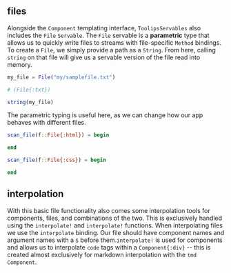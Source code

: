 ## files
Alongside the `Component` templating interface, `ToolipsServables` also includes the `File` `Servable`. The `File` servable is a **parametric** type that allows us to quickly write files to streams with file-specific `Method` bindings. To create a `File`, we simply provide a path as a `String`. From here, calling `string` on that file will give us a servable version of the file read into memory.
```julia
my_file = File("my/samplefile.txt")

# (File{:txt})

string(my_file)
```
The parametric typing is useful here, as we can change how our app behaves with different files.
```julia
scan_file(f::File{:html}) = begin

end

scan_file(f::File{:css}) = begin

end
```
## interpolation
With this basic file functionality also comes some interpolation tools for components, files, and combinations of the two. This is exclusively handled using the `interpolate!` and `interpolate!` functions. When interpolating files we use the `interpolate` binding. Our file should have component names and argument names with a `$` before them.`interpolate!` is used for components and allows us to interpolate `code` tags within a `Component{:div}` -- this is created almost exclusively for markdown interpolation with the `tmd` `Component`.


